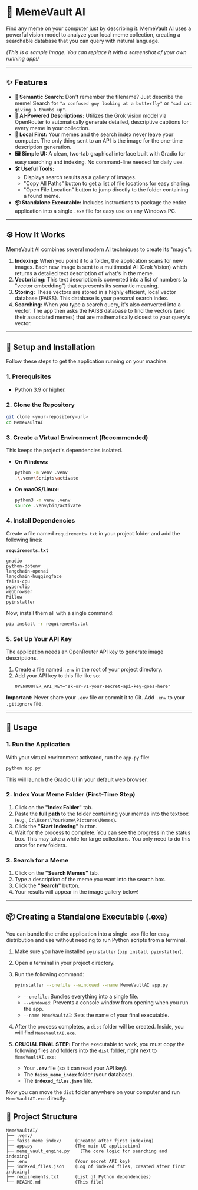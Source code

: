 # 🚀 MemeVault AI

Find any meme on your computer just by describing it. MemeVault AI uses a powerful vision model to analyze your local meme collection, creating a searchable database that you can query with natural language.


*(This is a sample image. You can replace it with a screenshot of your own running app!)*

---

## ✨ Features

*   **🧠 Semantic Search:** Don't remember the filename? Just describe the meme! Search for `"a confused guy looking at a butterfly"` or `"sad cat giving a thumbs up"`.
*   **🤖 AI-Powered Descriptions:** Utilizes the Grok vision model via OpenRouter to automatically generate detailed, descriptive captions for every meme in your collection.
*   **🏡 Local First:** Your memes and the search index never leave your computer. The only thing sent to an API is the image for the one-time description generation.
*   **🖼️ Simple UI:** A clean, two-tab graphical interface built with Gradio for easy searching and indexing. No command-line needed for daily use.
*   **🛠️ Useful Tools:**
    *   Displays search results as a gallery of images.
    *   "Copy All Paths" button to get a list of file locations for easy sharing.
    *   "Open File Location" button to jump directly to the folder containing a found meme.
*   **📦 Standalone Executable:** Includes instructions to package the entire application into a single `.exe` file for easy use on any Windows PC.

---

## ⚙️ How It Works

MemeVault AI combines several modern AI techniques to create its "magic":

1.  **Indexing:** When you point it to a folder, the application scans for new images. Each new image is sent to a multimodal AI (Grok Vision) which returns a detailed text description of what's in the meme.
2.  **Vectorizing:** This text description is converted into a list of numbers (a "vector embedding") that represents its semantic meaning.
3.  **Storing:** These vectors are stored in a highly efficient, local vector database (FAISS). This database is your personal search index.
4.  **Searching:** When you type a search query, it's also converted into a vector. The app then asks the FAISS database to find the vectors (and their associated memes) that are mathematically closest to your query's vector.

---

## 🔧 Setup and Installation

Follow these steps to get the application running on your machine.

### 1. Prerequisites
*   Python 3.9 or higher.

### 2. Clone the Repository
```bash
git clone <your-repository-url>
cd MemeVaultAI
```

### 3. Create a Virtual Environment (Recommended)
This keeps the project's dependencies isolated.

*   **On Windows:**
    ```bash
    python -m venv .venv
    .\.venv\Scripts\activate
    ```
*   **On macOS/Linux:**
    ```bash
    python3 -m venv .venv
    source .venv/bin/activate
    ```

### 4. Install Dependencies
Create a file named `requirements.txt` in your project folder and add the following lines:

**`requirements.txt`**
```
gradio
python-dotenv
langchain-openai
langchain-huggingface
faiss-cpu
pyperclip
webbrowser
Pillow
pyinstaller
```

Now, install them all with a single command:
```bash
pip install -r requirements.txt
```

### 5. Set Up Your API Key
The application needs an OpenRouter API key to generate image descriptions.

1.  Create a file named `.env` in the root of your project directory.
2.  Add your API key to this file like so:
    ```
    OPENROUTER_API_KEY="sk-or-v1-your-secret-api-key-goes-here"
    ```
**Important:** Never share your `.env` file or commit it to Git. Add `.env` to your `.gitignore` file.

---

## 🚀 Usage

### 1. Run the Application
With your virtual environment activated, run the `app.py` file:
```bash
python app.py
```
This will launch the Gradio UI in your default web browser.

### 2. Index Your Meme Folder (First-Time Step)
1.  Click on the **"Index Folder"** tab.
2.  Paste the **full path** to the folder containing your memes into the textbox (e.g., `C:\Users\YourName\Pictures\Memes`).
3.  Click the **"Start Indexing"** button.
4.  Wait for the process to complete. You can see the progress in the status box. This may take a while for large collections. You only need to do this once for new folders.

### 3. Search for a Meme
1.  Click on the **"Search Memes"** tab.
2.  Type a description of the meme you want into the search box.
3.  Click the **"Search"** button.
4.  Your results will appear in the image gallery below!

---

## 📦 Creating a Standalone Executable (.exe)

You can bundle the entire application into a single `.exe` file for easy distribution and use without needing to run Python scripts from a terminal.

1.  Make sure you have installed `pyinstaller` (`pip install pyinstaller`).
2.  Open a terminal in your project directory.
3.  Run the following command:
    ```bash
    pyinstaller --onefile --windowed --name MemeVaultAI app.py
    ```
    *   `--onefile`: Bundles everything into a single file.
    *   `--windowed`: Prevents a console window from opening when you run the app.
    *   `--name MemeVaultAI`: Sets the name of your final executable.

4.  After the process completes, a `dist` folder will be created. Inside, you will find `MemeVaultAI.exe`.

5.  **CRUCIAL FINAL STEP:** For the executable to work, you must copy the following files and folders into the `dist` folder, right next to `MemeVaultAI.exe`:
    *   Your **`.env`** file (so it can read your API key).
    *   The **`faiss_meme_index`** folder (your database).
    *   The **`indexed_files.json`** file.

Now you can move the `dist` folder anywhere on your computer and run `MemeVaultAI.exe` directly.

## 📁 Project Structure
```
MemeVaultAI/
├── .venv/
├── faiss_meme_index/     (Created after first indexing)
├── app.py                (The main UI application)
├── meme_vault_engine.py    (The core logic for searching and indexing)
├── .env                  (Your secret API key)
├── indexed_files.json    (Log of indexed files, created after first indexing)
├── requirements.txt      (List of Python dependencies)
└── README.md             (This file)
```
